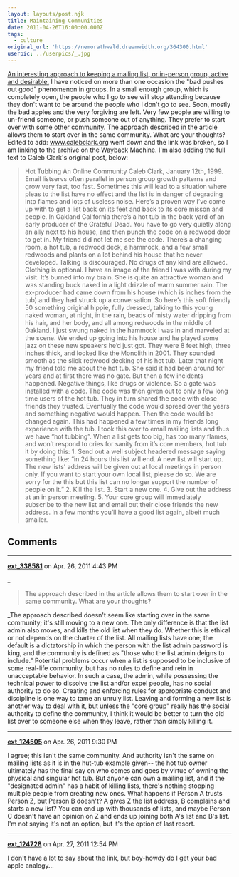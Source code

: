 ```yaml
---
layout: layouts/post.njk
title: Maintaining Communities
date: 2011-04-26T16:00:00.000Z
tags:
  - culture
original_url: 'https://nemorathwald.dreamwidth.org/364300.html'
userpic: ../userpics/_.jpg
---
```

[An interesting approach to keeping a mailing list, or in-person group, active and desirable.](https://web.archive.org/web/20110429041730/http://www.calebclark.org/?p=870) I have noticed on more than one occasion the "bad pushes out good" phenomenon in groups. In a small enough group, which is completely open, the people who I go to see will stop attending because they don't want to be around the people who I don't go to see. Soon, mostly the bad apples and the very forgiving are left. Very few people are willing to un-friend someone, or push someone out of anything. They prefer to start over with some other community. The approach described in the article allows them to start over in the same community. What are your thoughts? Edited to add: www.calebclark.org went down and the link was broken, so I am linking to the archive on the Wayback Machine. I'm also adding the full text to Caleb Clark's original post, below:

> Hot Tubbing An Online Community Caleb Clark, January 12th, 1999. Email listservs often parallel in person group growth patterns and grow very fast, too fast. Sometimes this will lead to a situation where pleas to the list have no effect and the list is in danger of degrading into flames and lots of useless noise. Here’s a proven way I’ve come up with to get a list back on its feet and back to its core misson and people. In Oakland California there’s a hot tub in the back yard of an early producer of the Grateful Dead. You have to go very quietly along an ally next to his house, and then punch the code on a redwood door to get in. My friend did not let me see the code. There’s a changing room, a hot tub, a redwood deck, a hammock, and a few small redwoods and plants on a lot behind his house that he never developed. Talking is discouraged. No drugs of any kind are allowed. Clothing is optional. I have an image of the friend I was with during my visit. It’s burned into my brain. She is quite an attractive woman and was standing buck naked in a light drizzle of warm summer rain. The ex-producer had came down from his house (which is inches from the tub) and they had struck up a conversation. So here’s this soft friendly 50 something original hippie, fully dressed, talking to this young naked woman, at night, in the rain, beads of misty water dripping from his hair, and her body, and all among redwoods in the middle of Oakland. I just swung naked in the hammock I was in and marveled at the scene. We ended up going into his house and he played some jazz on these new speakers he’d just got. They were 8 feet high, three inches thick, and looked like the Monolith in 2001. They sounded smooth as the slick redwood decking of his hot tub. Later that night my friend told me about the hot tub. She said it had been around for years and at first there was no gate. But then a few incidents happened. Negative things, like drugs or violence. So a gate was installed with a code. The code was then given out to only a few long time users of the hot tub. They in turn shared the code with close friends they trusted. Eventually the code would spread over the years and something negative would happen. Then the code would be changed again. This had happened a few times in my friends long experience with the tub. I took this over to email mailing lists and thus we have “hot tubbing”. When a list gets too big, has too many flames, and won’t respond to cries for sanity from it’s core members, hot tub it by doing this: 1. Send out a well subject headered message saying something like: “in 24 hours this list will end. A new list will start up. The new lists’ address will be given out at local meetings in person only. If you want to start your own local list, please do so. We are sorry for the this but this list can no longer support the number of people on it.” 2. Kill the list. 3. Start a new one. 4. Give out the address at an in person meeting. 5. Your core group will immediately subscribe to the new list and email out their close friends the new address. In a few months you’ll have a good list again, albeit much smaller.

## Comments

---

**[ext_338581](https://www.dreamwidth.org/users/ext_338581)** on Apr. 26, 2011 4:43 PM

_

> The approach described in the article allows them to start over in the same community. What are your thoughts?

_The approach described doesn't seem like starting over in the same community; it's still moving to a new one. The only difference is that the list admin also moves, and kills the old list when they do. Whether this is ethical or not depends on the charter of the list. All mailing lists have one; the default is a dictatorship in which the person with the list admin password is king, and the community is defined as "those who the list admin deigns to include." Potential problems occur when a list is supposed to be inclusive of some real-life community, but has no rules to define and rein in unacceptable behavior. In such a case, the admin, while possessing the technical power to dissolve the list and/or expel people, has no social authority to do so. Creating and enforcing rules for appropriate conduct and discipline is one way to tame an unruly list. Leaving and forming a new list is another way to deal with it, but unless the "core group" really has the social authority to define the community, I think it would be better to turn the old list over to someone else when they leave, rather than simply killing it.

---

**[ext_124505](https://www.dreamwidth.org/users/ext_124505)** on Apr. 26, 2011 9:30 PM

I agree; this isn't the same community. And authority isn't the same on mailing lists as it is in the hut-tub example given-- the hot tub owner ultimately has the final say on who comes and goes by virtue of owning the physical and singular hot tub. But anyone can own a mailing list, and if the "designated admin" has a habit of killing lists, there's nothing stopping multiple people from creating new ones. What happens if Person A trusts Person Z, but Person B doesn't? A gives Z the list address, B complains and starts a new list? You can end up with thousands of lists, and maybe Person C doesn't have an opinion on Z and ends up joining both A's list and B's list. I'm not saying it's not an option, but it's the option of last resort.

---

**[ext_124728](https://www.dreamwidth.org/users/ext_124728)** on Apr. 27, 2011 12:54 PM

I don't have a lot to say about the link, but boy-howdy do I get your bad apple analogy...
